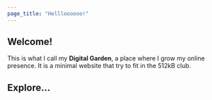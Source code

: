 ```yaml
---
page_title: "Hellloooooo!"
---
```


## Welcome!

This is what I call my **Digital Garden**, a place where I grow my online presence. It is a minimal website that try to fit in the 512kB club.

## Explore...
